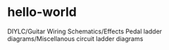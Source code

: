 # hello-world
DIYLC/Guitar Wiring Schematics/Effects Pedal ladder diagrams/Miscellanous circuit ladder diagrams
